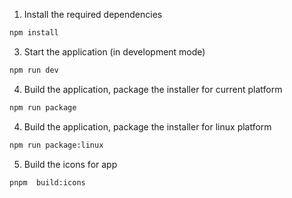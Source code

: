 <!--
 * @Author: 逗逗飞 wufei@strongdata.com.cn
 * @Date: 2025-07-29 13:04:54
 * @LastEditors: 逗逗飞 wufei@strongdata.com.cn
 * @LastEditTime: 2025-08-11 13:39:24
 * @FilePath: /suandashi/README.md
 * @Description: 这是默认设置,请设置`customMade`, 打开koroFileHeader查看配置 进行设置: https://github.com/OBKoro1/koro1FileHeader/wiki/%E9%85%8D%E7%BD%AE
-->

1. Install the required dependencies

```bash
npm install
```

3. Start the application (in development mode)

```bash
npm run dev
```

4. Build the application, package the installer for current platform

```bash
npm run package
```

4. Build the application, package the installer for linux platform

```bash
npm run package:linux
```

5. Build the icons for app

```bash
pnpm  build:icons
```
